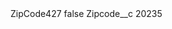 <?xml version="1.0" encoding="UTF-8"?>
<CustomMetadata xmlns="http://soap.sforce.com/2006/04/metadata" xmlns:xsi="http://www.w3.org/2001/XMLSchema-instance" xmlns:xsd="http://www.w3.org/2001/XMLSchema">
    <label>ZipCode427</label>
    <protected>false</protected>
    <values>
        <field>Zipcode__c</field>
        <value xsi:type="xsd:string">20235</value>
    </values>
</CustomMetadata>
